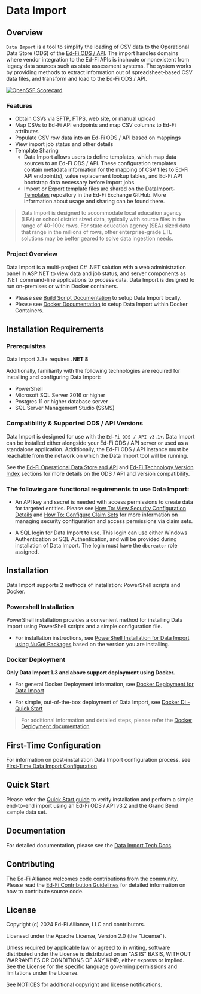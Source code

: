 # Data Import

## Overview

`Data Import` is a tool to simplify the loading of CSV data to the Operational Data Store (ODS) of the [Ed-Fi ODS / API](https://techdocs.ed-fi.org/pages/viewpage.action?pageId=95259668). The import handles domains where vendor integration to the Ed-Fi APIs is inchoate or nonexistent from legacy data sources such as state assessment systems. The system works by providing methods to extract information out of spreadsheet-based CSV data files, and transform and load to the Ed-Fi ODS / API.

[![OpenSSF Scorecard](https://api.securityscorecards.dev/projects/github.com/Ed-Fi-Alliance-OSS/Ed-Fi-DataImport/badge)](https://securityscorecards.dev/viewer/?uri=github.com/Ed-Fi-Alliance-OSS/Ed-Fi-DataImport)

### Features

* Obtain CSVs via SFTP, FTPS, web site, or manual upload
* Map CSVs to Ed-Fi API endpoints and map CSV columns to Ed-Fi attributes
* Populate CSV row data into an Ed-Fi ODS / API based on mappings
* View import job status and other details
* Template Sharing
  * Data Import allows users to define templates, which map data sources to an Ed-Fi ODS / API. These configuration templates contain metadata information for the mapping of CSV files to Ed-Fi API endpoint(s), value replacement lookup tables, and Ed-Fi API bootstrap data necessary before import jobs.
  * Import or Export template files are shared on the [DataImport-Templates](https://github.com/Ed-Fi-Exchange-OSS/DataImport-Templates) repository in the Ed-Fi Exchange GitHub. More information about usage and sharing can be found there.

> Data Import is designed to accommodate local education agency (LEA) or school district sized data, typically with source files in the range of 40-100k rows. For state education agency (SEA) sized data that range in the millions of rows, other enterprise-grade ETL solutions may be better geared to solve data ingestion needs.

### Project Overview

Data Import is a multi-project C# .NET solution with a web administration panel in ASP.NET to view data and job status, and server components as .NET command-line applications to process data. Data Import is designed to run on-premises or within Docker containers. 

* Please see [Build Script Documentation](docs/build-script.md) to setup Data Import locally.
* Please see [Docker Documentation](#docker-deployment) to setup Data Import within Docker Containers.

## Installation Requirements

### Prerequisites

Data Import 3.3+ requires **.NET 8**

Additionally, familiarity with the following technologies are required for installing and configuring Data Import:

* PowerShell
* Microsoft SQL Server 2016 or higher
* Postgres 11 or higher database server
* SQL Server Management Studio (SSMS)

### Compatibility & Supported ODS / API Versions

Data Import is designed for use with the `Ed-Fi ODS / API v3.1+`. Data Import can be installed either alongside your Ed-Fi ODS / API server or used as a standalone application. Additionally, the Ed-Fi ODS / API instance must be reachable from the network on which the Data Import tool will be running.

See the [Ed-Fi Operational Data Store and API](https://techdocs.ed-fi.org/display/ETKB/Ed-Fi+Operational+Data+Store+and+API) and [Ed-Fi Technology Version Index](https://techdocs.ed-fi.org/display/ETKB/Ed-Fi+Technology+Version+Index) sections for more details on the ODS / API and version compatibility.

### The following are functional requirements to use Data Import:

* An API key and secret is needed with access permissions to create data for targeted entities. Please see [How To: View Security Configuration Details](https://techdocs.ed-fi.org/display/ODSAPIS3V53/How+To%3A+View+Security+Configuration+Details) and [How To: Configure Claim Sets](https://techdocs.ed-fi.org/display/ODSAPIS3V53/How+To%3A+Configure+Claim+Sets) for more information on managing security configuration and access permissions via claim sets.

* A SQL login for Data Import to use. This login can use either Windows Authentication or SQL Authentication, and will be provided during installation of Data Import. The login must have the `dbcreator` role assigned.

## Installation

Data Import supports 2 methods of installation: PowerShell scripts and Docker.

### Powershell Installation

PowerShell installation provides a convenient method for installing Data Import using PowerShell scripts and a simple configuration file.

* For installation instructions, see [PowerShell Installation for Data Import using NuGet Packages](docs/powershell-installation.md) based on the version you are installing.

### Docker Deployment

**Only Data Import 1.3 and above support deployment using Docker.**

* For general Docker Deployment information, see [Docker Deployment for Data Import](https://techdocs.ed-fi.org/display/EDFITOOLS/Docker+Deployment+for+Data+Import)

* For simple, out-of-the-box deployment of Data Import, see [Docker DI - Quick Start](https://techdocs.ed-fi.org/display/EDFITOOLS/Quick+Start+for+Data+Import+in+Docker)

> For additional information and detailed steps, please refer the [Docker Deployment documentation](https://techdocs.ed-fi.org/display/EDFITOOLS/Docker+Deployment+for+Data+Import)

## First-Time Configuration

For information on post-installation Data Import configuration process, see [First-Time Data Import Configuration](docs/first-time-configuration.md)

## Quick Start

Please refer the [Quick Start guide](https://techdocs.ed-fi.org/display/EDFITOOLS/Quick+Start) to verify installation and perform a simple end-to-end import using an Ed-Fi ODS / API v3.2 and the Grand Bend sample data set.

## Documentation

For detailed documentation, please see the [Data Import Tech Docs](https://techdocs.ed-fi.org/display/EDFITOOLS/Data+Import).

## Contributing

The Ed-Fi Alliance welcomes code contributions from the community. Please read
the [Ed-Fi Contribution
Guidelines](https://techdocs.ed-fi.org/display/ETKB/Code+Contribution+Guidelines)
for detailed information on how to contribute source code.

## License

Copyright (c) 2024 Ed-Fi Alliance, LLC and contributors.

Licensed under the Apache License, Version 2.0 (the "License").

Unless required by applicable law or agreed to in writing, software distributed under the License is distributed on an "AS IS" BASIS, WITHOUT WARRANTIES OR CONDITIONS OF ANY KIND, either express or implied. See the License for the specific language governing permissions and limitations under the License.

See NOTICES for additional copyright and license notifications.
